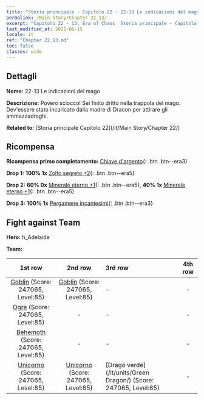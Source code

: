 ```yaml
---
title: "Storia principale - Capitolo 22 - 22-13 Le indicazioni del mago"
permalink: /Main Story/Chapter 22_13/
excerpt: "Capitolo 22 - 13. Era of Chaos  Storia principale - Capitolo 22_13. 22-13 Le indicazioni del mago"
last_modified_at: 2021-06-15
locale: it
ref: "Chapter 22_13.md"
toc: false
classes: wide
---
```


## Dettagli

 **Nome:** 22-13 Le indicazioni del mago

 **Descrizione:** Povero sciocco! Sei finito dritto nella trappola del mago. Dev'essere stato incaricato dalla madre di Dracon per attirare gli ammazzadraghi.

 **Related to:** [Storia principale Capitolo 22](/it/Main Story/Chapter 22/)

## Ricompensa

 **Ricompensa primo completamento:** [Chiave d'argento](/ItemsIT/con_693/){: .btn .btn--era3}

 **Drop 1:** **100% 1x** [Zolfo segreto +2](/ItemsIT/mat_78/){: .btn .btn--era5}

 **Drop 2:** **60% 0x** [Minerale eterno +1](/ItemsIT/mat_68/){: .btn .btn--era5}, **40% 1x** [Minerale eterno +1](/ItemsIT/mat_68/){: .btn .btn--era5}

 **Drop 3:** **100% 1x** [Pergamene incantesimi](/ItemsIT/con_694/){: .btn .btn--era3}


## Fight against Team
 **Hero:** h_Adelaide

 **Team:**


  | 1st row | 2nd row | 3rd row | 4th row |
  |:----:|:----:|:----|:----:|
  | [Goblin](/it/units/Goblin/) (Score: 247065, Level:85)  | [Goblin](/it/units/Goblin/) (Score: 247065, Level:85)  | - | - |
  | [Ogre](/it/units/Ogre/) (Score: 247065, Level:85)  | - | - | - |
  | [Behemoth](/it/units/Behemoth/) (Score: 247065, Level:85)  | - | - | - |
  | [Unicorno](/it/units/Unicorn/) (Score: 247065, Level:85)  | [Unicorno](/it/units/Unicorn/) (Score: 247065, Level:85)  | [Drago verde](/it/units/Green Dragon/) (Score: 247065, Level:85)  | - |


